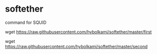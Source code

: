 # softether
command for SQUID

wget https://raw.githubusercontent.com/hybolkami/softether/master/first

wget https://raw.githubusercontent.com/hybolkami/softether/master/second
